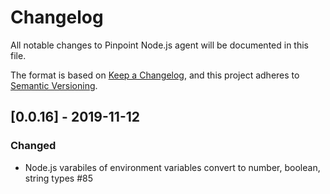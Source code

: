 # Changelog
All notable changes to Pinpoint Node.js agent will be documented in this file.

The format is based on [Keep a Changelog](https://keepachangelog.com/en/1.0.0/),
and this project adheres to [Semantic Versioning](https://semver.org/spec/v2.0.0.html).

## [0.0.16] - 2019-11-12
### Changed
- Node.js varabiles of environment variables convert to number, boolean, string types #85
